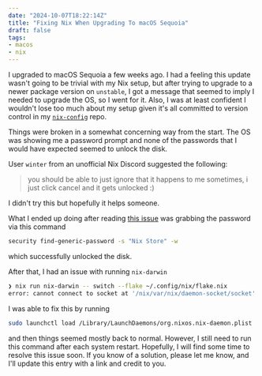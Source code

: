 ```yaml
---
date: "2024-10-07T18:22:14Z"
title: "Fixing Nix When Upgrading To macOS Sequoia"
draft: false
tags:
- macos
- nix
---
```


I upgraded to macOS Sequoia a few weeks ago.
I had a feeling this update wasn't going to be trivial with my Nix setup, but after trying to upgrade to a newer package version on `unstable`, I got a message that seemed to imply I needed to upgrade the OS, so I went for it.
Also, I was at least confident I wouldn't lose too much about my setup given it's all committed to version control in my [`nix-config`](https://github.com/danielcorin/nix-config/) repo.

Things were broken in a somewhat concerning way from the start.
The OS was showing me a password prompt and none of the passwords that I would have expected seemed to unlock the disk.

User `winter` from an unofficial Nix Discord suggested the following:

> you should be able to just ignore that
> it happens to me sometimes, i just click cancel and it gets unlocked :)

I didn't try this but hopefully it helps someone.

What I ended up doing after reading [this issue](https://github.com/DeterminateSystems/nix-installer/issues/753) was grabbing the password via this command

```sh
security find-generic-password -s "Nix Store" -w
```

which successfully unlocked the disk.

After that, I had an issue with running `nix-darwin`

```sh
❯ nix run nix-darwin -- switch --flake ~/.config/nix/flake.nix
error: cannot connect to socket at '/nix/var/nix/daemon-socket/socket': Connection refused
```

I was able to fix this by running

```sh
sudo launchctl load /Library/LaunchDaemons/org.nixos.nix-daemon.plist
```

and then things seemed mostly back to normal.
However, I still need to run this command after each system restart.
Hopefully, I will find some time to resolve this issue soon.
If you know of a solution, please let me know, and I'll update this entry with a link and credit to you.
